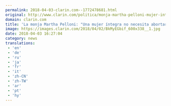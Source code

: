 ```yaml
---
permalink: 2018-04-03-clarin.com--1772478681.html
original: http://www.clarin.com/politica/monja-martha-pelloni-mujer-integra-necesita-abortar_0_BkElWG-oG.html
domain: clarin.com
title: 'La monja Martha Pelloni: "Una mujer íntegra no necesita abortar"'
image: https://images.clarin.com/2018/04/02/BkMyEGbif_600x338__1.jpg
date: 2018-04-03 16:27:04
category: news
translations: 
 - 'en'
 - 'de'
 - 'ru'
 - 'ja'
 - 'fr'
 - 'it'
 - 'zh-CN'
 - 'zh-TW'
 - 'ar'
 - 'pt'
 - 'hy'
---
```


